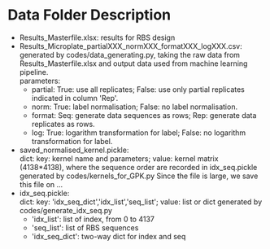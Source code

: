 # Data Folder Description

- Results_Masterfile.xlsx: results for RBS design
- Results_Microplate_partialXXX_normXXX_formatXXX_logXXX.csv:   
  generated by codes/data_generating.py, taking the raw data from Results_Masterfile.xlsx and output data used from machine learning pipeline.  
  parameters:  
  - partial: True: use all replicates; False: use only partial replicates indicated in column 'Rep'.
  - norm: True: label normalisation; False: no label normalisation.
  - format: Seq: generate data sequences as rows; Rep: generate data replicates as rows.
  - log: True: logarithm transformation for label; False: no logarithm transformation for label.
- saved_normalised_kernel.pickle:  
  dict: key: kernel name and parameters; value: kernel matrix (4138*4138), where the sequence order are recorded in idx_seq.pickle  
  generated by codes/kernels_for_GPK.py
  Since the file is large, we save this file on ...
- idx_seq.pickle:  
  dict: key: 'idx_seq_dict','idx_list','seq_list'; value: list or dict
  generated by codes/generate_idx_seq.py
  - 'idx_list': list of index, from 0 to 4137
  - 'seq_list': list of RBS sequences
  - 'idx_seq_dict': two-way dict for index and seq
